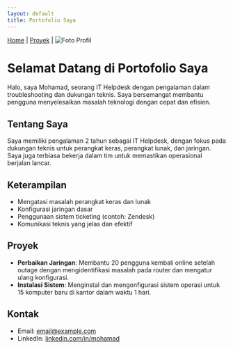 ```yaml
---
layout: default
title: Portofolio Saya
---
```

[Home](/) | [Proyek](projects) |
![Foto Profil](profile.jpg)

# Selamat Datang di Portofolio Saya
Halo, saya Mohamad, seorang IT Helpdesk dengan pengalaman dalam troubleshooting dan dukungan teknis. Saya bersemangat membantu pengguna menyelesaikan masalah teknologi dengan cepat dan efisien.

## Tentang Saya
Saya memiliki pengalaman 2 tahun sebagai IT Helpdesk, dengan fokus pada dukungan teknis untuk perangkat keras, perangkat lunak, dan jaringan. Saya juga terbiasa bekerja dalam tim untuk memastikan operasional berjalan lancar.

## Keterampilan
- Mengatasi masalah perangkat keras dan lunak
- Konfigurasi jaringan dasar
- Penggunaan sistem ticketing (contoh: Zendesk)
- Komunikasi teknis yang jelas dan efektif

## Proyek
- **Perbaikan Jaringan**: Membantu 20 pengguna kembali online setelah outage dengan mengidentifikasi masalah pada router dan mengatur ulang konfigurasi.
- **Instalasi Sistem**: Menginstal dan mengonfigurasi sistem operasi untuk 15 komputer baru di kantor dalam waktu 1 hari.

## Kontak
- Email: [email@example.com](mailto:email@example.com)
- LinkedIn: [linkedin.com/in/mohamad](https://linkedin.com/in/mohamad)
